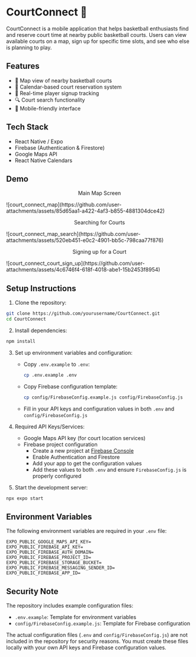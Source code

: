 # CourtConnect 🏀

CourtConnect is a mobile application that helps basketball enthusiasts find and reserve court time at nearby public basketball courts. Users can view available courts on a map, sign up for specific time slots, and see who else is planning to play.

## Features

- 📍 Map view of nearby basketball courts
- 📅 Calendar-based court reservation system
- 👥 Real-time player signup tracking
- 🔍 Court search functionality
- 📱 Mobile-friendly interface

## Tech Stack

- React Native / Expo
- Firebase (Authentication & Firestore)
- Google Maps API
- React Native Calendars

## Demo
<p align="center">Main Map Screen</p>
![court_connect_map](https://github.com/user-attachments/assets/85d65aa1-a422-4af3-b855-4881304dce42)
<p align="center">Searching for Courts</p>
![court_connect_map_search](https://github.com/user-attachments/assets/520eb451-e0c2-4901-bb5c-798caa77f876)
<p align="center">Signing up for a Court</p>
![court_connect_court_sign_up](https://github.com/user-attachments/assets/4c6746f4-618f-4018-abe1-15b2453f8954)

## Setup Instructions

1. Clone the repository:
```bash
git clone https://github.com/yourusername/CourtConnect.git
cd CourtConnect
```

2. Install dependencies:
```bash
npm install
```

3. Set up environment variables and configuration:
   - Copy `.env.example` to `.env`:
     ```bash
     cp .env.example .env
     ```
   - Copy Firebase configuration template:
     ```bash
     cp config/FirebaseConfig.example.js config/FirebaseConfig.js
     ```
   - Fill in your API keys and configuration values in both `.env` and `config/FirebaseConfig.js`

4. Required API Keys/Services:
   - Google Maps API key (for court location services)
   - Firebase project configuration
     - Create a new project at [Firebase Console](https://console.firebase.google.com)
     - Enable Authentication and Firestore
     - Add your app to get the configuration values
     - Add these values to both `.env` and ensure `FirebaseConfig.js` is properly configured

5. Start the development server:
```bash
npx expo start
```

## Environment Variables

The following environment variables are required in your `.env` file:

```
EXPO_PUBLIC_GOOGLE_MAPS_API_KEY=
EXPO_PUBLIC_FIREBASE_API_KEY=
EXPO_PUBLIC_FIREBASE_AUTH_DOMAIN=
EXPO_PUBLIC_FIREBASE_PROJECT_ID=
EXPO_PUBLIC_FIREBASE_STORAGE_BUCKET=
EXPO_PUBLIC_FIREBASE_MESSAGING_SENDER_ID=
EXPO_PUBLIC_FIREBASE_APP_ID=
```

## Security Note

The repository includes example configuration files:
- `.env.example`: Template for environment variables
- `config/FirebaseConfig.example.js`: Template for Firebase configuration

The actual configuration files (`.env` and `config/FirebaseConfig.js`) are not included in the repository for security reasons. You must create these files locally with your own API keys and Firebase configuration values.


